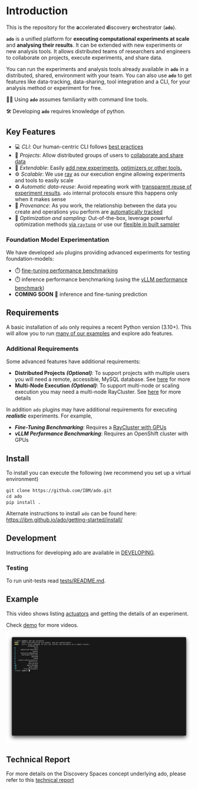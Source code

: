 # Introduction

This is the repository for the **a**ccelerated **d**iscovery **o**rchestrator (**`ado`**). 

**`ado`** is a unified platform for **executing computational experiments at scale** and **analysing their results**.
It can be extended with new experiments or new analysis tools. 
It allows distributed teams of researchers and engineers to collaborate on projects, execute experiments, and share data.

You can run the experiments and analysis tools already available in **`ado`** in a distributed, shared, environment with your team.
You can also use **`ado`** to get features like data-tracking, data-sharing, tool integration and a CLI, for your analysis method or experiment for free.

🧑‍💻 Using **`ado`** assumes familiarity with command line tools. 

🛠️ Developing **`ado`** requires knowledge of python. 

## Key Features

* 💻 *CLI*: Our human-centric CLI follows [best practices](https://clig.dev) 
* 🤝 *Projects*: Allow distributed groups of users to [collaborate and share data](https://ibm.github.io/ado/resources/metastore)
* 🔌 *Extendable*: Easily [add new experiments](https://ibm.github.io/ado/actuators/creating-custom-experiments.md), [optimizers or other tools.](https://ibm.github.io/ado/operators/creating-operators)
* ⚙️ *Scalable*: We use [ray](https://ray.io) as our execution engine allowing experiments and tools to easily scale
* ♻️ *Automatic data-reuse*: Avoid repeating work with [transparent reuse of experiment results](https://ibm.github.io/ado/core-concepts/data-sharing). `ado` internal protocols ensure this happens only when it makes sense 
* 🔗 *Provenance*: As you work, the relationship between the data you create and operations you perform are [automatically tracked](https://ibm.github.io/ado/getting-started/ado#ado-show-related)
* 🔎 *Optimization and sampling*: Out-of-the-box, leverage powerful optimization methods [via `raytune`](https://ibm.github.io/ado/operators/optimisation-with-ray-tune.md) or use our [flexible in built sampler](https://ibm.github.io/ado/operators/random-walk) 

### Foundation Model Experimentation

We have developed `ado` plugins providing advanced experiments for testing foundation-models:

* ⏱️ [fine-tuning performance benchmarking ](https://ibm.github.io/ado/actuators/sft-trainer)
* ⏱️ inference performance benchmarking (using the [vLLM performance benchmark](https://docs.vllm.ai/en/stable/api/vllm/benchmarks/serve.html))
* **COMING SOON** 🔮 inference and fine-tuning prediction 

## Requirements

A basic installation of `ado` only requires a recent Python version (3.10+). This will allow you to run [many of our examples](https://ibm.github.io/ado/examples/examples) and explore ado features.

### Additional Requirements

Some advanced features have additional requirements:

* **Distributed Projects** **_(Optional)_**: To support projects with multiple users you will need a remote, accessible, MySQL database. See [here](https://ibm.github.io/ado/getting-started/installing-backend-services#using-the-distributed-mysql-backend-for-ado) for more
* **Multi-Node Execution** **_(Optional)_**: To support multi-node or scaling execution you may need a multi-node RayCluster. See [here](https://ibm.github.io/ado/getting-started/installing-backend-services#deploying-kuberay-and-creating-a-raycluster) for more details

In addition `ado` plugins may have additional requirements for executing **_realistic_** experiments. For example,

* **_Fine-Tuning Benchmarking_**: Requires a [RayCluster with GPUs](https://ibm.github.io/ado/actuators/sft-trainer#configure-your-raycluster)
* **_vLLM Performance Benchmarking_**: Requires an OpenShift cluster with GPUs 
## Install

To install you can execute the following (we recommend you set up a virtual environment)
```commandline
git clone https://github.com/IBM/ado.git
cd ado
pip install .
```

Alternate instructions to install `ado` can be found
here: https://ibm.github.io/ado/getting-started/install/

## Development

Instructions for developing ado are available in [DEVELOPING](DEVELOPING.md).

### Testing

To run unit-tests read [tests/README.md](tests/README.md).

## Example

This video shows listing [actuators](website/docs/actuators/working-with-actuators.md) and getting the details of an experiment.

Check [demo](https://ibm.github.io/ado/getting-started/demo) for more videos.


[![Watch the video](website/docs/getting-started/videos/step1_trimmed_thumbnail.png)](website/docs/getting-started/videos/step1_trimmed.mp4)


## Technical Report

For more details on the Discovery Spaces concept underlying ado, please refer to this [technical report](https://arxiv.org/abs/2506.21467)
